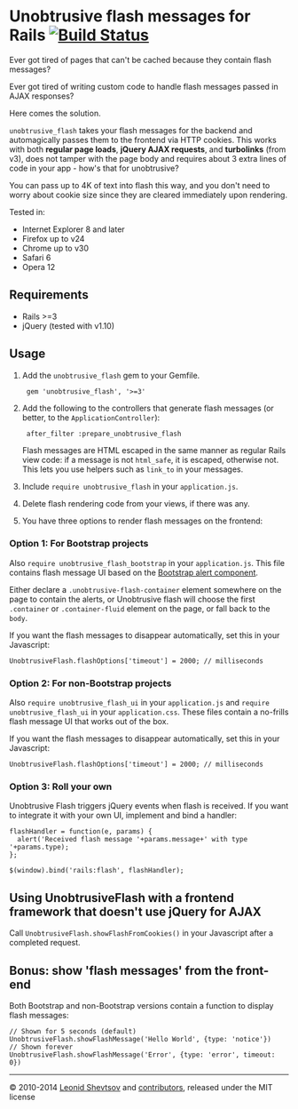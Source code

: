 # Unobtrusive flash messages for Rails [![Build Status](https://travis-ci.org/leonid-shevtsov/unobtrusive_flash.svg?branch=master)](https://travis-ci.org/leonid-shevtsov/unobtrusive_flash)

Ever got tired of pages that can't be cached because they contain flash messages?

Ever got tired of writing custom code to handle flash messages passed in AJAX responses?

Here comes the solution.

`unobtrusive_flash` takes your flash messages for the backend and automagically passes them to the frontend via
HTTP cookies. This works with both **regular page loads**, **jQuery AJAX requests**, and **turbolinks** (from v3), does not tamper with the page body and requires
about 3 extra lines of code in your app - how's that for unobtrusive?

You can pass up to 4K of text into flash this way, and you don't need to worry about cookie size since they are
cleared immediately upon rendering.

Tested in: 

* Internet Explorer 8 and later
* Firefox up to v24
* Chrome up to v30
* Safari 6
* Opera 12

## Requirements

* Rails >=3
* jQuery (tested with v1.10)

## Usage

1. Add the `unobtrusive_flash` gem to your Gemfile.

        gem 'unobtrusive_flash', '>=3'

2. Add the following to the controllers that generate flash messages (or better, to the `ApplicationController`):

        after_filter :prepare_unobtrusive_flash

    Flash messages are HTML escaped in the same manner as regular Rails view code: if a message is not `html_safe`, it is escaped, otherwise not. This lets you use helpers such as `link_to` in your messages.

3. Include `require unobtrusive_flash` in your `application.js`.

4. Delete flash rendering code from your views, if there was any.

5. You have three options to render flash messages on the frontend:

### Option 1: For Bootstrap projects

Also `require unobtrusive_flash_bootstrap` in your `application.js`. This file contains flash message UI based on the [Bootstrap alert component](http://getbootstrap.com/components/#alerts).

Either declare a `.unobtrusive-flash-container` element somewhere on the page to contain the alerts, or Unobtrusive flash will choose the first `.container` or `.container-fluid` element on the page, or fall back to the `body`.

If you want the flash messages to disappear automatically, set this in your Javascript:

    UnobtrusiveFlash.flashOptions['timeout'] = 2000; // milliseconds

### Option 2: For non-Bootstrap projects

Also `require unobtrusive_flash_ui` in your `application.js` and `require unobtrusive_flash_ui` in your `application.css`. These files contain a no-frills flash message UI that works out of the box.

If you want the flash messages to disappear automatically, set this in your Javascript:

    UnobtrusiveFlash.flashOptions['timeout'] = 2000; // milliseconds

### Option 3: Roll your own

Unobtrusive Flash triggers jQuery events when flash is received. If you want to integrate it with your own UI, implement and bind a handler:

    flashHandler = function(e, params) {
      alert('Received flash message '+params.message+' with type '+params.type);
    };

    $(window).bind('rails:flash', flashHandler);

## Using UnobtrusiveFlash with a frontend framework that doesn't use jQuery for AJAX

Call `UnobtrusiveFlash.showFlashFromCookies()` in your Javascript after a completed request.
 
## Bonus: show 'flash messages' from the front-end

Both Bootstrap and non-Bootstrap versions contain a function to display flash messages:

    // Shown for 5 seconds (default)
    UnobtrusiveFlash.showFlashMessage('Hello World', {type: 'notice'})
    // Shown forever
    UnobtrusiveFlash.showFlashMessage('Error', {type: 'error', timeout: 0})

* * *

&copy; 2010-2014 [Leonid Shevtsov](http://leonid.shevtsov.me) and [contributors](https://github.com/leonid-shevtsov/unobtrusive_flash/graphs/contributors), released under the MIT license
